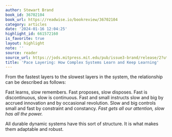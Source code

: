```yaml
---
author: Stewart Brand
book_id: 36702104
book_url: https://readwise.io/bookreview/36702104
category: articles
date: '2024-01-16 12:04:25'
highlight_id: 661572160
is_favorite: true
layout: highlight
note: ''
source: reader
source_url: https://jods.mitpress.mit.edu/pub/issue3-brand/release/2?utm_source=substack&utm_medium=email
title: 'Pace Layering: How Complex Systems Learn and Keep Learning'
---
```


From the fastest layers to the slowest layers in the system, the relationship can be described as follows:

Fast learns, slow remembers. Fast proposes, slow disposes. Fast is discontinuous, slow is continuous. Fast and small instructs slow and big by accrued innovation and by occasional revolution. Slow and big controls small and fast by constraint and constancy. *Fast gets all our attention, slow has all the power.*

All durable dynamic systems have this sort of structure. It is what makes them adaptable and robust.